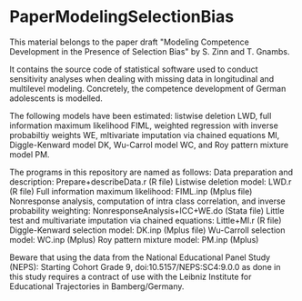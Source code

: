 # PaperModelingSelectionBias

This material belongs to the paper draft "Modeling Competence Development in the Presence of Selection Bias" by S. Zinn and T. Gnambs.

It contains the source code of statistical software used to conduct sensitivity analyses when dealing with missing data in longitudinal and multilevel modeling. Concretely, the competence development of German adolescents is modelled. 

The following models have been estimated: listwise deletion LWD, full information maximum likelihood FIML, weighted regression with inverse probabiltiy weights WE, mltivariate imputation via chained equations MI, Diggle-Kenward model DK, Wu-Carrol model WC, and Roy pattern mixture model PM.

The programs in this repository are named as follows:
Data preparation and description:	Prepare+describeData.r	(R file)
Listwise deletion model: LWD.r	(R file)
Full information maximum likelihood: 	FIML.inp	(Mplus file)
Nonresponse analysis, computation of intra class correlation, and inverse probability weighting: NonresponseAnalysis+ICC+WE.do	(Stata file)
Little test and multivariate imputation via chained equations: Little+MI.r	(R file)
Diggle-Kenward selection model: DK.inp	(Mplus file) 
Wu-Carroll  selection model:  WC.inp	(Mplus)
Roy pattern mixture model: 	PM.inp	(Mplus)

Beware that using the data from the National Educational Panel Study (NEPS): Starting Cohort Grade 9, doi:10.5157/NEPS:SC4:9.0.0 as done in this study requires a contract of use with the Leibniz Institute for Educational Trajectories in Bamberg/Germany. 

